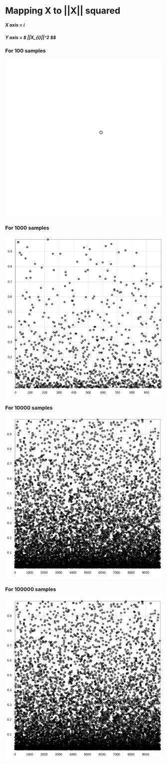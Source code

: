 # Mapping X to ||X|| squared

##### X axis = i
##### Y axis = $ ||X_{i}||^2 $$

### For 100 samples
  ![alt](map100.png)
  
### For 1000 samples
  ![alt](map1000.png)
  
### For 10000 samples
  ![alt](map10000.png)

### For 100000 samples
  ![alt](map10000.png)
